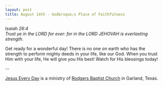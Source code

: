 ```yaml
---
layout: post
title: August 14th - God&rsquo;s Place of Faithfulness
---
```


_Isaiah 26:4  
Trust ye in the LORD for ever: for in the LORD JEHOVAH is
everlasting strength._

Get ready for a wonderful day! There is no one on earth who has the
strength to perform mighty deeds in your life, like our God. When you
trust Him with your life, He will give you His best! Watch for His
blessings today!

 --

<a href=http://jesuseveryday.net>Jesus Every Day</a> is a ministry of <a href=http://rodgersbaptist.net>Rodgers Baptist Church</a> in Garland, Texas.
